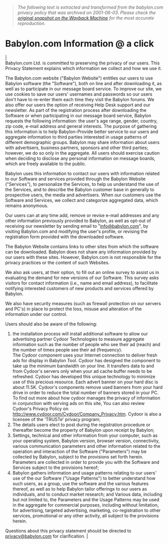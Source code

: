 > *The following text is extracted and transformed from the babylon.com privacy policy that was archived on 2001-06-03. Please check the [original snapshot on the Wayback Machine](https://web.archive.org/web/20010603080135id_/http%3A//babylon.com/aboutus/privacy.html) for the most accurate reproduction.*

# Babylon.com Information @ a click

|   
Babylon.com Ltd. is committed to preserving the privacy of our users. This Privacy Statement explains which information we collect and how we use it. 

The Babylon.com website ("Babylon Website") entitles our users to use Babylon software (the "Software"), both on line and after downloading it, as well as to participate in our message board service. To improve our site, we use cookies to save our users' usernames and passwords so our users don't have to re-enter them each time they visit the Babylon forums. We also offer our users the option of receiving Help Desk support and our newsletter. As part of the registration process after downloading the Software or when participating in our message board service, Babylon requests the following information: the user's age range, gender, country, zip code, e-mail address and general interests. The purpose of gathering this information is to help Babylon-Provide better service to our users and aggregate information to third parties interested in usage patterns of different demographic groups. Babylon may share information about users with advertisers, business partners, sponsors and other third parties; however, we do so only in the aggregate. All users should exercise caution when deciding to disclose any personal information on message boards, which are freely available to the public.

Babylon uses this information to contact our users with information related to our Software and services provided through the Babylon Website ("Services"), to personalize the Services, to help us understand the use of the Services, and to describe the Babylon customer base in generally to prospective users, the media and advertisers. When our customers use the Software and Services, we collect and categorize aggregated data, which remains anonymous. 

Our users can at any time add, remove or revise e-mail addresses and any other information previously provided to Babylon, as well as opt-out of receiving our newsletter by sending email to "[info@babylon.com](mailto:info@babylon.com)", by visiting Babylon.com and modifying the user's profile, or revising the registration form provided with the downloaded software. 

The Babylon Website contains links to other sites from which the software can be downloaded. Babylon does not share any information provided by our users with these sites. However, Babylon.com is not responsible for the privacy practices or the content of such Websites. 

We also ask users, at their option, to fill out an online survey to assist us in evaluating the demand for new versions of our Software. This survey asks visitors for contact information (i.e., name and email address), to facilitate notifying interested customers of new products and services offered by Babylon.

We also have security measures (such as firewall protection on our servers and PC's) in place to protect the loss, misuse and alteration of the information under our control.

Users should also be aware of the following: 

  1. the installation process will install additional software to allow our advertising partner Cydoor Technologies to measure aggregate information such as the number of people who see their ad (reach) and the number of times people see their ad (frequency).  
The Cydoor component uses your Internet connection to deliver fresh ads for display in Babylon Tool. Cydoor has designed the component to take up the minimum bandwidth on your line. It transfers data to and from Cydoor's servers only when your ad cache buffer needs to be refreshed. Cydoor has developed this unique technology to minimize use of this precious resource. Each advert banner on your hard disc is about 11.5K. Cydoor's components remove used banners from your hard drive in order to reduce the total number of banners stored in your PC. To find out more about how cydoor manages the privacy of information in conjunction with serving ads on this site, You can also review Cydoor's Privacy Policy on <http://www.cydoor.com/Cydoor/Company_Privacy.htm>. Cydoor is also a licensee of the 'TRUSTe' privacy program; 
  2. The details users elect to post during the registration procedure or thereafter become the property of Babylon upon receipt by Babylon; 
  3. Settings, technical and other information from your computer, such as your operating system, Babylon version, browser version, connectivity, various communication parameters and other information related to the operation and interaction of the Software ("Parameters") may be collected by Babylon, subject to the provisions set forth herein. Parameters are collected in order to provide you with the Software and Services subject to the provisions hereof; 
  4. Babylon gathers information and usage patterns relating to our users' use of the our Software ("Usage Patterns") to better understand how such users, as a group, use the software and the various features thereof, as well as to help Babylon tailor offerings to our users as individuals, and to conduct market research; and Various data, including but not limited to, the Parameters and the Usage Patterns may be used in the aggregate for commercial purposes, including without limitation, for advertising, targeted advertising, marketing, co-registration to other services, promotional or any other activity, all subject to the provisions herein.  


  
Questions about this privacy statement should be directed to [privacy@babylon.com](mailto:privacy@babylon.com) for clarification. | 
